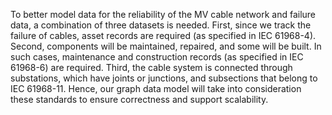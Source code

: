 

To better model data for the reliability of the MV cable network and failure data, a combination of three datasets is needed. First, since we track the failure of cables, asset records are required (as specified in IEC 61968-4). Second, components will be maintained, repaired, and some will be built. In such cases, maintenance and construction records (as specified in IEC 61968-6) are required. Third, the cable system is connected through substations, which have joints or junctions, and subsections that belong to IEC 61968-11. Hence, our graph data model will take into consideration these standards to ensure correctness and support scalability.
